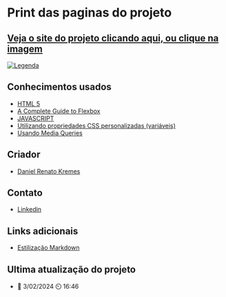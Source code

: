 # Print das paginas do projeto
## [Veja o site do projeto clicando aqui, ou clique na imagem](https://codificator.vercel.app/)
[![Legenda](https://github.com/DanielKremes/codificator/assets/145404663/93c8a895-4ad8-4cbd-83f5-75fd69eadd96)](https://codificator.vercel.app/)
## Conhecimentos usados
- [HTML 5](https://www.w3schools.com/html/)
- [A Complete Guide to Flexbox](https://css-tricks.com/snippets/css/a-guide-to-flexbox/)
- [JAVASCRIPT](https://www.w3schools.com/js/)
- [Utilizando propriedades CSS personalizadas (variáveis)](https://developer.mozilla.org/pt-BR/docs/Web/CSS/Using_CSS_custom_properties)
- [Usando Media Queries](https://developer.mozilla.org/pt-BR/docs/Web/CSS/CSS_media_queries/Using_media_queries)
## Criador
- [Daniel Renato Kremes](www.linkedin.com/in/daniel-kremes)
## Contato
- [Linkedin](www.linkedin.com/in/daniel-kremes)
## Links adicionais
- [Estilização Markdown](https://gist.github.com/AlexandreQuintela/168e6fa0b6fc5c740c8658c9a5086914)
## Ultima atualização do projeto
- 📆 3/02/2024 ⏲️ 16:46
